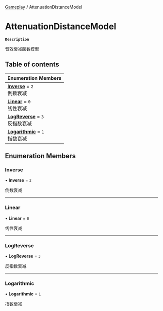 [Gameplay](../modules/Gameplay.Gameplay.md) / AttenuationDistanceModel

# AttenuationDistanceModel <Badge type="tip" text="Enumeration" /> 

**`Description`**

音效衰减函数模型

## Table of contents

| Enumeration Members |
| :-----|
| **[Inverse](Gameplay.AttenuationDistanceModel.md#inverse)** = ``2`` <br> 倒数衰减|
| **[Linear](Gameplay.AttenuationDistanceModel.md#linear)** = ``0`` <br> 线性衰减|
| **[LogReverse](Gameplay.AttenuationDistanceModel.md#logreverse)** = ``3`` <br> 反指数衰减|
| **[Logarithmic](Gameplay.AttenuationDistanceModel.md#logarithmic)** = ``1`` <br> 指数衰减|

## Enumeration Members

### Inverse  

• **Inverse** = ``2``

倒数衰减

___

### Linear  

• **Linear** = ``0``

线性衰减

___

### LogReverse  

• **LogReverse** = ``3``

反指数衰减

___

### Logarithmic  

• **Logarithmic** = ``1``

指数衰减
